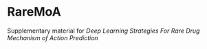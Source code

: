 # RareMoA
Supplementary material for _Deep Learning Strategies For Rare Drug Mechanism of Action Prediction_
